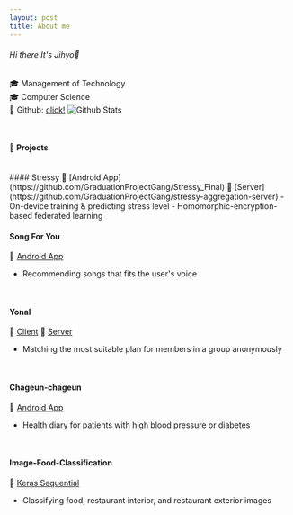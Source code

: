 ```yaml
---
layout: post
title: About me 
---
```


###### Hi there It's Jihyo👋
🎓 Management of Technology\
🎓 Computer Science\
🌟 Github: [click!](https://github.com/ksh04023)
![Github Stats](https://github-readme-stats.vercel.app/api?username=ksh04023&show_icons=true)

<br/>

#### 🔭 Projects
<br/>
#### Stressy
📁 [Android App](https://github.com/GraduationProjectGang/Stressy_Final)
📁 [Server](https://github.com/GraduationProjectGang/stressy-aggregation-server)
- On-device training & predicting stress level
- Homomorphic-encryption-based federated learning

<br/>


#### Song For You
📁 [Android App](https://github.com/tandoongE/AudioTestApplication)
- Recommending songs that fits the user's voice

<br/>

#### Yonal

📁 [Client](https://github.com/howaboutYonal/yonal-front-react/tree/main/client)
📁 [Server](https://github.com/howaboutYonal/yonal-front-react)
- Matching the most suitable plan for members in a group anonymously

<br/>

#### Chageun-chageun
📁 [Android App](https://github.com/ksh04023/Chageun)
- Health diary for patients with high blood pressure or diabetes

<br/>

#### Image-Food-Classification
📁 [Keras Sequential](https://github.com/ksh04023/Image-Food-Classification)
 -  Classifying food, restaurant interior, and restaurant exterior images

<br/>

